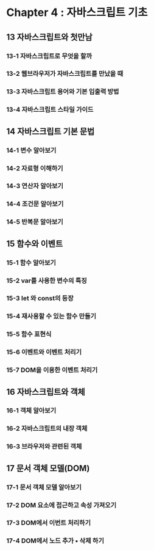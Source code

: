 # Chapter 4 : 자바스크립트 기초

## 13 자바스크립트와 첫만남

### 13-1 자바스크립트로 무엇을 할까
### 13-2 웹브라우저가 자바스크립트를 만났을 때
### 13-3 자바스크립트 용어와 기본 입출력 방법
### 13-4 자바스크립트 스타일 가이드

## 14 자바스크립트 기본 문법

### 14-1 변수 알아보기
### 14-2 자료형 이해하기
### 14-3 연산자 알아보기
### 14-4 조건문 알아보기
### 14-5 반복문 알아보기

## 15 함수와 이벤트

### 15-1 함수 알아보기
### 15-2 var를 사용한 변수의 특징
### 15-3 let 와 const의 등장
### 15-4 재사용할 수 있는 함수 만들기 
### 15-5 함수 표현식
### 15-6 이벤트와 이벤트 처리기
### 15-7 DOM을 이용한 이벤트 처리기

## 16 자바스크립트와 객체 

### 16-1 객체 알아보기
### 16-2 자바스크립트의 내장 객체
### 16-3 브라우저와 관련된 객체

## 17 문서 객체 모델(DOM) 

### 17-1 문서 객체 모델 알아보기
### 17-2 DOM 요소에 접근하고 속성 가져오기
### 17-3 DOM에서 이번트 처리하기
### 17-4 DOM에서 노드 추가 • 삭제 하기